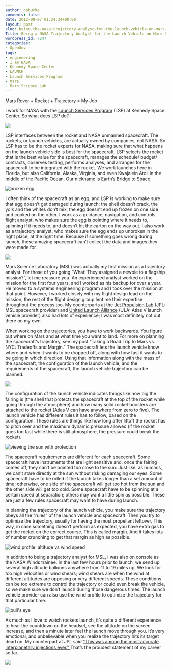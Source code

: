 ```yaml
---
author: caburke
comments: false
date: 2012-08-07 01:24:34+00:00
layout: post
slug: being-the-nasa-trajectory-analyst-for-the-launch-vehicle-on-mars-science-lab-2
Title: Being a NASA Trajectory Analyst for the Launch Vehicle on Mars Science Lab
wordpress_id: 7247
categories:
- OpenGov
tags:
- engineering
- I am NASA
- Kennedy Space Center
- LAUNCH
- Launch Services Program
- Mars
- Mars Science Lab
---
```


Mars Rover + Rocket + Trajectory = My Job




I work for NASA with the [Launch Services Program](http://www.nasa.gov/directorates/heo/launch_services/index.html) (LSP) at Kennedy Space Center. So what does LSP do?




[![](http://open.nasa.gov/wp-content/uploads/2012/08/OfficialLSPLogo_jpg-300x300.jpg)](http://open.nasa.gov/wp-content/uploads/2012/08/OfficialLSPLogo_jpg.jpg)  

LSP interfaces between the rocket and NASA unmanned spacecraft. The rockets, or launch vehicles, are actually owned by companies, not NASA. So LSP has to be the rocket experts for NASA, making sure that what happens on the launch vehicle side is best for the spacecraft. LSP selects the rocket that is the best value for the spacecraft, manages the schedule/ budget/ contracts, observes testing, performs analyses, and arranges for the spacecraft to be integrated with the rocket. We work launches here in Florida, but also California, Alaska, Virginia, and even Kwajalein Atoll in the middle of the Pacific Ocean. Our nickname is Earth’s Bridge to Space.




![broken egg](http://blogs.nasa.gov/cm/blog/NES_Teachers_Corner.blog/1014816main_EggDropped.jpg)




I often think of the spacecraft as an egg, and LSP is working to make sure that egg doesn’t get damaged during launch: the shell doesn’t crack, the yolk and the whites don’t mix, the egg doesn’t end up frozen on one side and cooked on the other. I work as a guidance, navigation, and controls flight analyst, who makes sure the egg is pointing where it needs to, spinning if it needs to, and doesn’t hit the carton on the way out. I also work as a trajectory analyst, who makes sure the egg ends up unbroken in the right place, at the right time. Because if something goes wrong during launch, these amazing spacecraft can’t collect the data and images they were made for.




![](http://mars.jpl.nasa.gov/msl/images/msl20110519_PIA14156-br.jpg)




Mars Science Laboratory (MSL) was actually my first mission as a trajectory analyst. For those of you going “What! They assigned a newbie to a flagship mission?”, let me reassure you. An experienced analyst worked on the mission for the first four years, and I worked as his backup for over a year. He moved to a systems engineering program and I took over the mission at that point. However, I worked closely with my flight design lead on the mission; the rest of the flight design group lent me their expertise throughout the process too. My counterparts at the [Jet Propulsion Lab](http://www.jpl.nasa.gov/) (JPL: MSL spacecraft provider) and [United Launch Alliance](http://www.ulalaunch.com/) (ULA: Atlas V launch vehicle provider) also had lots of experience; I was most definitely not out there on my own.




When working on the trajectories, you have to work backwards. You figure out where on Mars and at what time you want to land. For more on planning the spacecraft’s trajectory, see my post “Taking a Road Trip to Mars vs. NYC: Tradeoffs and Margin.” The spacecraft lets the launch vehicle know where and when it wants to be dropped off, along with how fast it wants to be going in which direction. Using that information along with the mass of the spacecraft, the configuration of the launch vehicle, and the requirements of the spacecraft, the launch vehicle trajectory can be planned.




[![](http://open.nasa.gov/wp-content/uploads/2012/08/launch_sequence_diagram-full-small.jpg)](http://open.nasa.gov/wp-content/uploads/2012/08/launch_sequence_diagram-full-small.jpg)




The configuration of the launch vehicle indicates things like how big the fairing is (the shell that protects the spacecraft at the top of the rocket while going through the atmosphere) and how many solid rocket boosters are attached to the rocket (Atlas V can have anywhere from zero to five). The launch vehicle has different rules it has to follow, based on the configuration. These rules are things like how long after liftoff the rocket has to pitch over and the maximum dynamic pressure allowed (if the rocket goes too fast while there is still atmosphere, the pressure could break the rocket).




![viewing the sun with protection](http://sunearthday.nasa.gov/2012/images/thumb_viewing.jpg)




The spacecraft requirements are different for each spacecraft. Some spacecraft have instruments that are light sensitive and, once the fairing comes off, they can’t be pointed too close to the sun. Just like, as humans, we can’t stare directly at the sun without risking damaging our eyes. Some spacecraft have to be rolled if the launch takes longer than a set amount of time; otherwise, one side of the spacecraft will get too hot from the sun and the other side will get too cold. Some spacecraft have to be spinning at a certain speed at separation; others may want a little spin as possible. These are just a few rules spacecraft may want to have during launch.




In planning the trajectory of the launch vehicle, you make sure the trajectory obeys all the “rules” of the launch vehicle and spacecraft. Then you try to optimize the trajectory, usually for having the most propellant leftover. This way, in case something doesn’t perform as expected, you have extra gas to get the rocket on the correct course. This is called margin. And it takes lots of number crunching to get that margin as high as possible.




![wind profile: altitude vs wind speed](http://atmos.pds.nasa.gov/data_and_services/atmospheres_data/Huygens/DWE.jpg)




In addition to being a trajectory analyst for MSL, I was also on console as the NASA Winds trainee. In the last few hours prior to launch, we send up several high altitude balloons anywhere from 11 to 19 miles up. We look for too high velocities or wind shears; wind shears are when the wind at different altitudes are opposing or very different speeds. These conditions can be too extreme to control the trajectory or could even break the vehicle, so we make sure we don’t launch during those dangerous times. The launch vehicle provider can also use the wind profile to optimize the trajectory for that particular time.




![bull's eye](http://kepler.nasa.gov/images/mws/bullseye1.gif)




As much as I love to watch rockets launch, it’s quite a different experience to hear the countdown on the headset, see the altitude on the screen increase, and then a minute later feel the launch move through you. It’s very emotional, and unbelievable when you realize the trajectory hits its target dead on. My counterpart at JPL said ["This was among the most accurate interplanetary injections ever." ](http://www.jpl.nasa.gov/news/news.cfm?release=2011-371) That’s the proudest statement of my career so far.




![](http://mars.jpl.nasa.gov/msl/images/606779main_msl20111126b.jpg)



